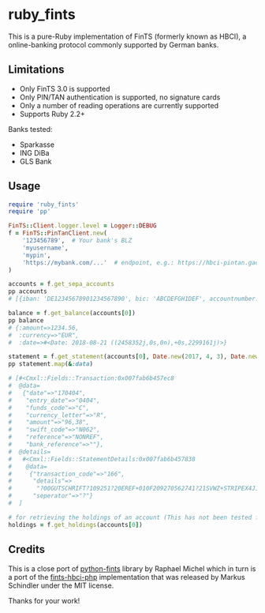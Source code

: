 ruby_fints
==========

This is a pure-Ruby implementation of FinTS (formerly known as HBCI), a
online-banking protocol commonly supported by German banks.

Limitations
-----------

* Only FinTS 3.0 is supported
* Only PIN/TAN authentication is supported, no signature cards
* Only a number of reading operations are currently supported
* Supports Ruby 2.2+

Banks tested:

* Sparkasse
* ING DiBa
* GLS Bank

Usage
-----

```ruby
require 'ruby_fints'
require 'pp'

FinTS::Client.logger.level = Logger::DEBUG
f = FinTS::PinTanClient.new(
    '123456789',  # Your bank's BLZ
    'myusername',
    'mypin',
    'https://mybank.com/...'  # endpoint, e.g.: https://hbci-pintan.gad.de/cgi-bin/hbciservlet
)

accounts = f.get_sepa_accounts
pp accounts
# [{iban: 'DE12345678901234567890', bic: 'ABCDEFGH1DEF', accountnumber: '123456790', subaccount: '', blz: '123456789'}]

balance = f.get_balance(accounts[0])
pp balance
# {:amount=>1234.56,
#  :currency=>"EUR",
#  :date=>#<Date: 2018-08-21 ((2458352j,0s,0n),+0s,2299161j)>}

statement = f.get_statement(accounts[0], Date.new(2017, 4, 3), Date.new(2017, 4, 4))
pp statement.map(&:data)

# [#<Cmxl::Fields::Transaction:0x007fab6b457ec8
#  @data=
#   {"date"=>"170404",
#    "entry_date"=>"0404",
#    "funds_code"=>"C",
#    "currency_letter"=>"R",
#    "amount"=>"96,38",
#    "swift_code"=>"N062",
#    "reference"=>"NONREF",
#    "bank_reference"=>""},
#  @details=
#   #<Cmxl::Fields::StatementDetails:0x007fab6b457838
#    @data=
#     {"transaction_code"=>"166",
#      "details"=>
#       "?00GUTSCHRIFT?109251?20EREF+010F209270562741?21SVWZ+STRIPEX4J1J3?22AWV-MELDEPFLICHT BEACHTEN?23HOTLINE BUNDESBANK.?24(0800) 1234-111?30SXPYDKKK?35DK6689000000010241?32Stripe Payments UK Ltd?34888",
#      "seperator"=>"?"}
#  ]

# for retrieving the holdings of an account (This has not been tested for this implementation yet so it might not work)
holdings = f.get_holdings(accounts[0])
```

Credits
-------

This is a close port of [python-fints](https://github.com/raphaelm/python-fints) library by Raphael Michel
which in turn is a port of the [fints-hbci-php](https://github.com/mschindler83/fints-hbci-php)
implementation that was released by Markus Schindler under the MIT license.

Thanks for your work!
